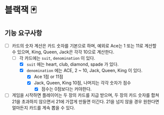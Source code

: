 # 블랙잭 🃏

## 기능 요구사항

- [ ] 카드의 숫자 계산은 카드 숫자를 기본으로 하며, 예외로 Ace는 1 또는 11로 계산할 수 있으며, King, Queen, Jack은 각각 10으로 계산한다.
  - [ ] 각 카드에는 `suit`, `denomination` 이 있다. 
    - [x] `suit` 에는 heart, club, diamond, spade 가 있다.
    - [x] `denomination` 에는 ACE, 2 ~ 10, Jack, Queen, King 이 있다.
        - [x] Ace 1점 or 11점
        - [x] Jack, Queen, King 10점, 나머지는 각각 숫자가 점수
          - [x] 점수는 0점보다는 커야한다. 
- [ ] 게임을 시작하면 플레이어는 두 장의 카드를 지급 받으며, 두 장의 카드 숫자를 합쳐 21을 초과하지 않으면서 21에 가깝게 만들면 이긴다. 21을 넘지 않을 경우 원한다면 얼마든지 카드를 계속 뽑을 수 있다.
